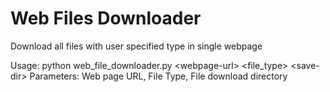 Web Files Downloader
==================

Download all files with user specified type in single webpage  

Usage: python web_file_downloader.py \<webpage-url> \<file_type> \<save-dir>
Parameters: Web page URL, File Type, File download directory

